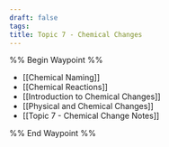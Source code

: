 ```yaml
---
draft: false
tags:
title: Topic 7 - Chemical Changes
---
```

%% Begin Waypoint %%
- [[Chemical Naming]]
- [[Chemical Reactions]]
- [[Introduction to Chemical Changes]]
- [[Physical and Chemical Changes]]
- [[Topic 7 - Chemical Change Notes]]

%% End Waypoint %%